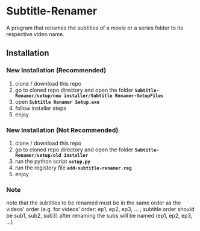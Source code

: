 # Subtitle-Renamer
A program that renames the subtitles of a movie or a series folder to its respective video name.

## Installation

### New Installation (Recommended)

1. clone / download this repo
2. go to cloned repo directory and open the folder **`Subtitle-Renamer/setup/new installer/Subtitle Renamer-SetupFiles`**
3. open **`Subtitle Renamer Setup.exe`**
4. follow installer steps
5. enjoy

### New Installation (Not Recommended)

1. clone / download this repo
2. go to cloned repo directory and open the folder **`Subtitle-Renamer/setup/old installer`**
3. run the python script **`setup.py`**
4. run the registery file **`add-subtitle-renamer.reg`**
5. enjoy

### Note
note that the subtitles to be renamed must be in the same order as the videos' order (e.g. for videos' order: ep1, ep2, ep3, ... ; subtitle order should be sub1, sub2, sub3)
after renaming the subs will be named (ep1, ep2, ep3, ...)